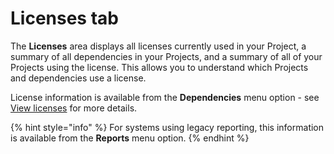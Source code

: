# Licenses tab

The **Licenses** area displays all licenses currently used in your Project, a summary of all dependencies in your Projects, and a summary of all of your Projects using the license. This allows you to understand which Projects and dependencies use a license.

License information is available from the **Dependencies** menu option - see [View licenses](../dependencies-and-licenses/view-licenses.md) for more details.

{% hint style="info" %}
For systems using legacy reporting, this information is available from the **Reports** menu option.
{% endhint %}

##

